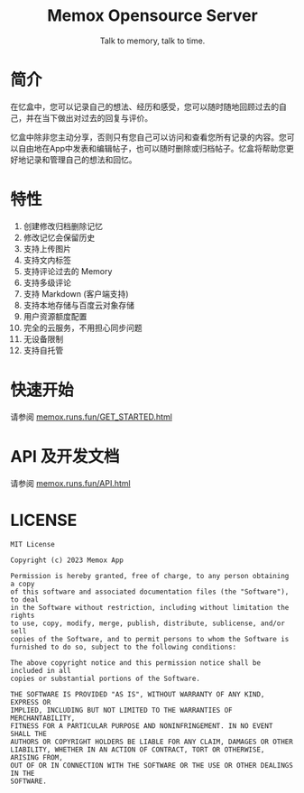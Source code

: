 <center>
<h1>Memox Opensource Server</h1>

Talk to memory, talk to time.
</center>

# 简介

在忆盒中，您可以记录自己的想法、经历和感受，您可以随时随地回顾过去的自己，并在当下做出对过去的回复与评价。

忆盒中除非您主动分享，否则只有您自己可以访问和查看您所有记录的内容。您可以自由地在App中发表和编辑帖子，也可以随时删除或归档帖子。忆盒将帮助您更好地记录和管理自己的想法和回忆。

# 特性

1. 创建修改归档删除记忆
2. 修改记忆会保留历史
3. 支持上传图片
4. 支持文内标签
5. 支持评论过去的 Memory
6. 支持多级评论
7. 支持 Markdown (客户端支持)
8. 支持本地存储与百度云对象存储
9. 用户资源额度配置
10. 完全的云服务，不用担心同步问题
11. 无设备限制
12. 支持自托管

# 快速开始
请参阅 [memox.runs.fun/GET_STARTED.html](https://memox.runs.fun/GET_STARTED.html)

# API 及开发文档

请参阅 [memox.runs.fun/API.html](https://memox.runs.fun/API.html)

# LICENSE

```
MIT License

Copyright (c) 2023 Memox App

Permission is hereby granted, free of charge, to any person obtaining a copy
of this software and associated documentation files (the "Software"), to deal
in the Software without restriction, including without limitation the rights
to use, copy, modify, merge, publish, distribute, sublicense, and/or sell
copies of the Software, and to permit persons to whom the Software is
furnished to do so, subject to the following conditions:

The above copyright notice and this permission notice shall be included in all
copies or substantial portions of the Software.

THE SOFTWARE IS PROVIDED "AS IS", WITHOUT WARRANTY OF ANY KIND, EXPRESS OR
IMPLIED, INCLUDING BUT NOT LIMITED TO THE WARRANTIES OF MERCHANTABILITY,
FITNESS FOR A PARTICULAR PURPOSE AND NONINFRINGEMENT. IN NO EVENT SHALL THE
AUTHORS OR COPYRIGHT HOLDERS BE LIABLE FOR ANY CLAIM, DAMAGES OR OTHER
LIABILITY, WHETHER IN AN ACTION OF CONTRACT, TORT OR OTHERWISE, ARISING FROM,
OUT OF OR IN CONNECTION WITH THE SOFTWARE OR THE USE OR OTHER DEALINGS IN THE
SOFTWARE.
```
